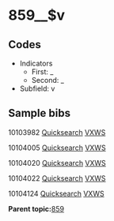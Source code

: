 # 859\_\_$v

## Codes

-   Indicators
    -   First: \_
    -   Second: \_
-   Subfield: v

## Sample bibs

10103982 [Quicksearch](https://search.library.yale.edu/catalog/10103982) [VXWS](http://prodorbis.library.yale.edu:7014/vxws/GetHoldingsService?bibId=10103982)

10104005 [Quicksearch](https://search.library.yale.edu/catalog/10104005) [VXWS](http://prodorbis.library.yale.edu:7014/vxws/GetHoldingsService?bibId=10104005)

10104020 [Quicksearch](https://search.library.yale.edu/catalog/10104020) [VXWS](http://prodorbis.library.yale.edu:7014/vxws/GetHoldingsService?bibId=10104020)

10104022 [Quicksearch](https://search.library.yale.edu/catalog/10104022) [VXWS](http://prodorbis.library.yale.edu:7014/vxws/GetHoldingsService?bibId=10104022)

10104124 [Quicksearch](https://search.library.yale.edu/catalog/10104124) [VXWS](http://prodorbis.library.yale.edu:7014/vxws/GetHoldingsService?bibId=10104124)

**Parent topic:**[859](../../tags/859/859.md)

